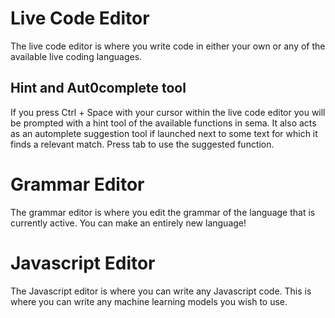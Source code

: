 # Live Code Editor
The live code editor is where you write code in either your own or any of the available live coding languages.


## Hint and Aut0complete tool
If you press Ctrl + Space with your cursor within the live code editor you will be prompted with a hint tool of the available functions in sema. It also acts as an automplete suggestion tool if launched next to some text for which it finds a relevant match. Press tab to use the suggested function.

# Grammar Editor
The grammar editor is where you edit the grammar of the language that is currently active. You can make an entirely new language!

# Javascript Editor
The Javascript editor is where you can write any Javascript code. This is where you can write any machine learning models you wish to use.